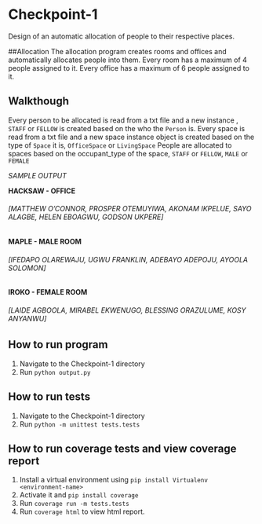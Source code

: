 # Checkpoint-1
Design of an automatic allocation of people to their respective places.

##Allocation
The allocation program creates rooms and offices and automatically allocates people into them.
Every room has a maximum of 4 people assigned to it.
Every office has a maximum of 6 people assigned to it.

## Walkthough
Every person to be allocated is read from a txt file and a new instance , ```STAFF``` or ```FELLOW``` is created based on the who the ```Person``` is.
Every space is read from a txt file and a new space instance object is created based on the type of ```Space``` it is, ```OfficeSpace``` or ```LivingSpace```
People are allocated to spaces based on the occupant_type of the space, ```STAFF``` or ```FELLOW```, ```MALE``` or ```FEMALE```

*SAMPLE OUTPUT*

**HACKSAW - OFFICE**

###### [MATTHEW O’CONNOR, PROSPER OTEMUYIWA, AKONAM IKPELUE, SAYO ALAGBE, HELEN EBOAGWU, GODSON UKPERE]

**MAPLE - MALE ROOM**

###### [IFEDAPO OLAREWAJU, UGWU FRANKLIN, ADEBAYO ADEPOJU, AYOOLA SOLOMON]

**IROKO - FEMALE ROOM**

###### [LAIDE AGBOOLA, MIRABEL EKWENUGO, BLESSING ORAZULUME, KOSY ANYANWU]


## How to run program
1. Navigate to the Checkpoint-1 directory
2. Run ```python output.py```

## How to run tests
1. Navigate to the Checkpoint-1 directory
2. Run ```python -m unittest tests.tests```

## How to run coverage tests and view coverage report
1. Install a virtual environment using ```pip install Virtualenv <environment-name>```
2. Activate it and ```pip install coverage```
3. Run ```coverage run -m tests.tests```
2. Run ```coverage html``` to view html report.

